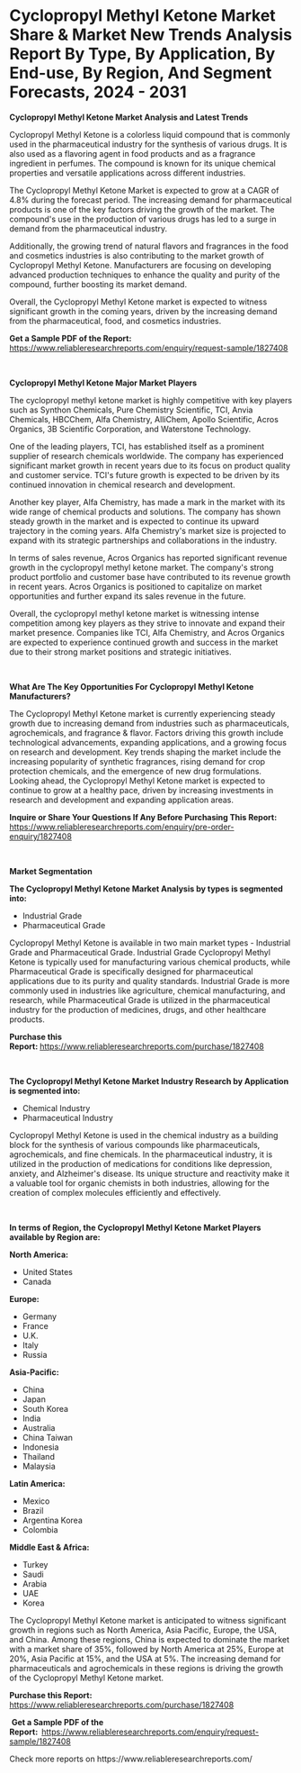 <p><h1>Cyclopropyl Methyl Ketone Market Share & Market New Trends Analysis Report By Type, By Application, By End-use, By Region, And Segment Forecasts, 2024 - 2031</h1></p><p><strong>Cyclopropyl Methyl Ketone Market Analysis and Latest Trends</strong></p>
<p><p>Cyclopropyl Methyl Ketone is a colorless liquid compound that is commonly used in the pharmaceutical industry for the synthesis of various drugs. It is also used as a flavoring agent in food products and as a fragrance ingredient in perfumes. The compound is known for its unique chemical properties and versatile applications across different industries.</p><p>The Cyclopropyl Methyl Ketone Market is expected to grow at a CAGR of 4.8% during the forecast period. The increasing demand for pharmaceutical products is one of the key factors driving the growth of the market. The compound's use in the production of various drugs has led to a surge in demand from the pharmaceutical industry.</p><p>Additionally, the growing trend of natural flavors and fragrances in the food and cosmetics industries is also contributing to the market growth of Cyclopropyl Methyl Ketone. Manufacturers are focusing on developing advanced production techniques to enhance the quality and purity of the compound, further boosting its market demand.</p><p>Overall, the Cyclopropyl Methyl Ketone market is expected to witness significant growth in the coming years, driven by the increasing demand from the pharmaceutical, food, and cosmetics industries.</p></p>
<p><strong>Get a Sample PDF of the Report:&nbsp;</strong> <a href="https://www.reliableresearchreports.com/enquiry/request-sample/1827408">https://www.reliableresearchreports.com/enquiry/request-sample/1827408</a></p>
<p>&nbsp;</p>
<p><strong>Cyclopropyl Methyl Ketone Major Market Players</strong></p>
<p><p>The cyclopropyl methyl ketone market is highly competitive with key players such as Synthon Chemicals, Pure Chemistry Scientific, TCI, Anvia Chemicals, HBCChem, Alfa Chemistry, AlliChem, Apollo Scientific, Acros Organics, 3B Scientific Corporation, and Waterstone Technology.</p><p>One of the leading players, TCI, has established itself as a prominent supplier of research chemicals worldwide. The company has experienced significant market growth in recent years due to its focus on product quality and customer service. TCI's future growth is expected to be driven by its continued innovation in chemical research and development.</p><p>Another key player, Alfa Chemistry, has made a mark in the market with its wide range of chemical products and solutions. The company has shown steady growth in the market and is expected to continue its upward trajectory in the coming years. Alfa Chemistry's market size is projected to expand with its strategic partnerships and collaborations in the industry.</p><p>In terms of sales revenue, Acros Organics has reported significant revenue growth in the cyclopropyl methyl ketone market. The company's strong product portfolio and customer base have contributed to its revenue growth in recent years. Acros Organics is positioned to capitalize on market opportunities and further expand its sales revenue in the future.</p><p>Overall, the cyclopropyl methyl ketone market is witnessing intense competition among key players as they strive to innovate and expand their market presence. Companies like TCI, Alfa Chemistry, and Acros Organics are expected to experience continued growth and success in the market due to their strong market positions and strategic initiatives.</p></p>
<p>&nbsp;</p>
<p><strong>What Are The Key Opportunities For Cyclopropyl Methyl Ketone Manufacturers?</strong></p>
<p><p>The Cyclopropyl Methyl Ketone market is currently experiencing steady growth due to increasing demand from industries such as pharmaceuticals, agrochemicals, and fragrance & flavor. Factors driving this growth include technological advancements, expanding applications, and a growing focus on research and development. Key trends shaping the market include the increasing popularity of synthetic fragrances, rising demand for crop protection chemicals, and the emergence of new drug formulations. Looking ahead, the Cyclopropyl Methyl Ketone market is expected to continue to grow at a healthy pace, driven by increasing investments in research and development and expanding application areas.</p></p>
<p><strong>Inquire or Share Your Questions If Any Before Purchasing This Report:</strong> <a href="https://www.reliableresearchreports.com/enquiry/pre-order-enquiry/1827408">https://www.reliableresearchreports.com/enquiry/pre-order-enquiry/1827408</a></p>
<p>&nbsp;</p>
<p><strong>Market Segmentation</strong></p>
<p><strong>The Cyclopropyl Methyl Ketone Market Analysis by types is segmented into:</strong></p>
<p><ul><li>Industrial Grade</li><li>Pharmaceutical Grade</li></ul></p>
<p><p>Cyclopropyl Methyl Ketone is available in two main market types - Industrial Grade and Pharmaceutical Grade. Industrial Grade Cyclopropyl Methyl Ketone is typically used for manufacturing various chemical products, while Pharmaceutical Grade is specifically designed for pharmaceutical applications due to its purity and quality standards. Industrial Grade is more commonly used in industries like agriculture, chemical manufacturing, and research, while Pharmaceutical Grade is utilized in the pharmaceutical industry for the production of medicines, drugs, and other healthcare products.</p></p>
<p><strong>Purchase this Report:&nbsp;</strong><a href="https://www.reliableresearchreports.com/purchase/1827408">https://www.reliableresearchreports.com/purchase/1827408</a></p>
<p>&nbsp;</p>
<p><strong>The Cyclopropyl Methyl Ketone Market Industry Research by Application is segmented into:</strong></p>
<p><ul><li>Chemical Industry</li><li>Pharmaceutical Industry</li></ul></p>
<p><p>Cyclopropyl Methyl Ketone is used in the chemical industry as a building block for the synthesis of various compounds like pharmaceuticals, agrochemicals, and fine chemicals. In the pharmaceutical industry, it is utilized in the production of medications for conditions like depression, anxiety, and Alzheimer's disease. Its unique structure and reactivity make it a valuable tool for organic chemists in both industries, allowing for the creation of complex molecules efficiently and effectively.</p></p>
<p>&nbsp;</p>
<p><strong>In terms of Region, the Cyclopropyl Methyl Ketone Market Players available by Region are:</strong></p>
<p>
    <p> <strong> North America: </strong>
        <ul>
            <li>United States</li>
            <li>Canada</li>
        </ul>
        </p> 
    <p> <strong> Europe: </strong>
        <ul>
            <li>Germany</li>
            <li>France</li>
            <li>U.K.</li>
            <li>Italy</li>
            <li>Russia</li>
        </ul>
        </p> 
    <p> <strong> Asia-Pacific: </strong>
        <ul>
            <li>China</li>
            <li>Japan</li>
            <li>South Korea</li>
            <li>India</li>
            <li>Australia</li>
            <li>China Taiwan</li>
            <li>Indonesia</li>
            <li>Thailand</li>
            <li>Malaysia</li>
        </ul>
        </p> 
    <p> <strong> Latin America: </strong>
        <ul>
            <li>Mexico</li>
            <li>Brazil</li>
            <li>Argentina Korea</li>
            <li>Colombia</li>
        </ul>
        </p> 
    <p> <strong> Middle East & Africa: </strong>
        <ul>
            <li>Turkey</li>
            <li>Saudi</li>
            <li>Arabia</li>
            <li>UAE</li>
            <li>Korea</li>
        </ul>
    </p>
    </p>
<p><p>The Cyclopropyl Methyl Ketone market is anticipated to witness significant growth in regions such as North America, Asia Pacific, Europe, the USA, and China. Among these regions, China is expected to dominate the market with a market share of 35%, followed by North America at 25%, Europe at 20%, Asia Pacific at 15%, and the USA at 5%. The increasing demand for pharmaceuticals and agrochemicals in these regions is driving the growth of the Cyclopropyl Methyl Ketone market.</p></p>
<p><strong>Purchase this Report: </strong><a href="https://www.reliableresearchreports.com/purchase/1827408">https://www.reliableresearchreports.com/purchase/1827408</a></p>
<p>&nbsp;<strong>Get a Sample PDF of the Report:&nbsp;&nbsp;</strong><a href="https://www.reliableresearchreports.com/enquiry/request-sample/1827408">https://www.reliableresearchreports.com/enquiry/request-sample/1827408</a></p>
<p><strong></strong></p>
<p>Check more reports on https://www.reliableresearchreports.com/</p>